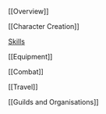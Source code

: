 [[Overview]]

[[Character Creation]]

[Skills](https://github.com/HeringtonPress/HeringtonPress.github.io/blob/main/Skills.md)

[[Equipment]]

[[Combat]]

[[Travel]]

[[Guilds and Organisations]]
